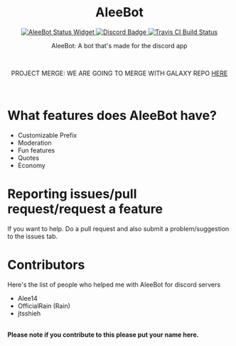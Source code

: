 <div align="center">
  <h1>AleeBot</h1>
<a href="https://discordbots.org/bot/282547024547545109"><img src="https://discordbots.org/api/widget/status/282547024547545109.svg" alt="AleeBot Status Widget" />
  </a><a href="https://discord.gg/EFhRDqG"><img src="https://img.shields.io/discord/243022206437687296.svg?colorB=7289DA&label=discord" alt="Discord Badge"> </a><a href="https://travis-ci.org/AleeCorp/AleeBot"><img src="https://travis-ci.org/AleeCorp/AleeBot.svg?branch=master" alt="Travis CI Build Status" /></a>

  <p>AleeBot: A bot that's made for the discord app</p>
  <br>
  <p>PROJECT MERGE: WE ARE GOING TO MERGE WITH GALAXY REPO <a href="https://github.com/UniverseDevGroup/GalaxyBot">HERE</a></p>
 </div>
<br>
<h1>What features does AleeBot have?</h1>
<ul>
  <li>Customizable Prefix</li>
  <li>Moderation</li>
  <li>Fun features</li>
  <li>Quotes</li>
  <li>Economy</li>
</ul>
<h1>Reporting issues/pull request/request a feature</h1>
<p>If you want to help. Do a pull request and also submit a problem/suggestion to the issues tab.</p>
<h1>Contributors</h1>
<p>Here's the list of people who helped me with AleeBot for discord servers</p>
<ul>
  <li>Alee14</li>
  <li>OfficialRain (Rain)</li>
  <li>jtsshieh</li>
</ul>
<br>
<b>Please note if you contribute to this please put your name here.</b>
